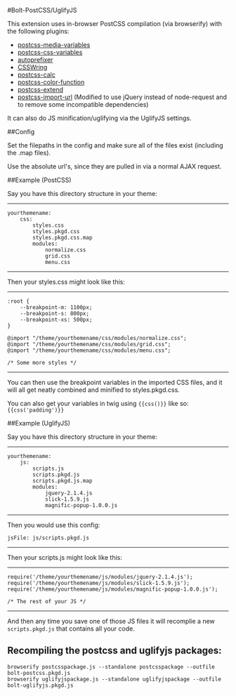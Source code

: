 #Bolt-PostCSS/UglifyJS


This extension uses in-browser PostCSS compilation (via browserify) with the
following plugins:

 * [postcss-media-variables](https://github.com/WolfgangKluge/postcss-media-variables)
 * [postcss-css-variables](https://github.com/MadLittleMods/postcss-css-variables)
 * [autoprefixer](https://github.com/postcss/autoprefixer)
 * [CSSWring](https://github.com/hail2u/node-csswring)
 * [postcss-calc](https://github.com/postcss/postcss-calc)
 * [postcss-color-function](https://github.com/postcss/postcss-color-function)
 * [postcss-extend](https://github.com/travco/postcss-extend)
 * [postcss-import-url](https://github.com/unlight/postcss-import-url)
 (Modified to use jQuery instead of node-request and to remove some
 incompatible dependencies)

It can also do JS minification/uglifying via the UglifyJS settings.

##Config

Set the filepaths in the config and make sure all of the files exist (including
the .map files).

Use the absolute url's, since they are pulled in via a normal AJAX request.

##Example (PostCSS)

Say you have this directory structure in your theme:

---

    yourthemename:
        css:
            styles.css
            styles.pkgd.css
            styles.pkgd.css.map
            modules:
                normalize.css
                grid.css
                menu.css

---

Then your styles.css might look like this:

---

    :root {
        --breakpoint-m: 1100px;
        --breakpoint-s: 800px;
        --breakpoint-xs: 500px;
    }

    @import "/theme/yourthemename/css/modules/normalize.css";
    @import "/theme/yourthemename/css/modules/grid.css";
    @import "/theme/yourthemename/css/modules/menu.css";

    /* Some more styles */

---

You can then use the breakpoint variables in the imported CSS files, and it
will all get neatly combined and minified to styles.pkgd.css.

You can also get your variables in twig using `{{css()}}` like so:
`{{css('padding')}}`


##Example (UglifyJS)

Say you have this directory structure in your theme:

---

    yourthemename:
        js:
            scripts.js
            scripts.pkgd.js
            scripts.pkgd.js.map
            modules:
                jquery-2.1.4.js
                slick-1.5.9.js
                magnific-popup-1.0.0.js

---

Then you would use this config:

    jsFile: js/scripts.pkgd.js

---

Then your scripts.js might look like this:

---

    require('/theme/yourthemename/js/modules/jquery-2.1.4.js');
    require('/theme/yourthemename/js/modules/slick-1.5.9.js');
    require('/theme/yourthemename/js/modules/magnific-popup-1.0.0.js');

    /* The rest of your JS */



---

And then any time you save one of those JS files it will recomplie a new
`scripts.pkgd.js` that contains all your code.

## Recompiling the postcss and uglifyjs packages:

```
browserify postcsspackage.js --standalone postcsspackage --outfile bolt-postcss.pkgd.js
browserify uglifyjspackage.js --standalone uglifyjspackage --outfile bolt-uglifyjs.pkgd.js
```
